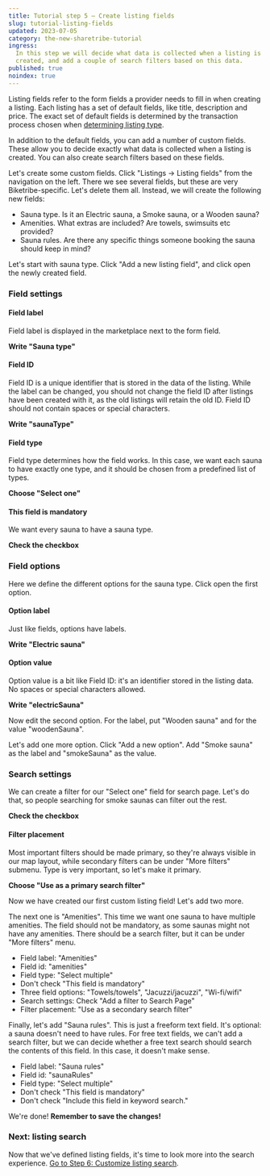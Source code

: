 ```yaml
---
title: Tutorial step 5 – Create listing fields
slug: tutorial-listing-fields
updated: 2023-07-05
category: the-new-sharetribe-tutorial
ingress:
  In this step we will decide what data is collected when a listing is
  created, and add a couple of search filters based on this data.
published: true
noindex: true
---
```


Listing fields refer to the form fields a provider needs to fill in when
creating a listing. Each listing has a set of default fields, like
title, description and price. The exact set of default fields is
determined by the transaction process chosen when
[determining listing type](/the-new-sharetribe/tutorial-listing-type/).

In addition to the default fields, you can add a number of custom
fields. These allow you to decide exactly what data is collected when a
listing is created. You can also create search filters based on these
fields.

Let's create some custom fields. Click "Listings → Listing fields" from
the navigation on the left. There we see several fields, but these are
very Biketribe-specific. Let's delete them all. Instead, we will create
the following new fields:

- Sauna type. Is it an Electric sauna, a Smoke sauna, or a Wooden sauna?
- Amenities. What extras are included? Are towels, swimsuits etc
  provided?
- Sauna rules. Are there any specific things someone booking the sauna
  should keep in mind?

Let's start with sauna type. Click "Add a new listing field", and click
open the newly created field.

### Field settings

#### Field label

Field label is displayed in the marketplace next to the form field.

**Write "Sauna type"**

#### Field ID

Field ID is a unique identifier that is stored in the data of the
listing. While the label can be changed, you should not change the field
ID after listings have been created with it, as the old listings will
retain the old ID. Field ID should not contain spaces or special
characters.

**Write "saunaType"**

#### Field type

Field type determines how the field works. In this case, we want each
sauna to have exactly one type, and it should be chosen from a
predefined list of types.

**Choose "Select one"**

#### This field is mandatory

We want every sauna to have a sauna type.

**Check the checkbox**

### Field options

Here we define the different options for the sauna type. Click open the
first option.

#### Option label

Just like fields, options have labels.

**Write "Electric sauna"**

#### Option value

Option value is a bit like Field ID: it's an identifier stored in the
listing data. No spaces or special characters allowed.

**Write "electricSauna"**

Now edit the second option. For the label, put "Wooden sauna" and for
the value "woodenSauna".

Let's add one more option. Click "Add a new option". Add "Smoke sauna"
as the label and "smokeSauna" as the value.

### Search settings

We can create a filter for our "Select one" field for search page. Let's
do that, so people searching for smoke saunas can filter out the rest.

**Check the checkbox**

#### Filter placement

Most important filters should be made primary, so they're always visible
in our map layout, while secondary filters can be under "More filters"
submenu. Type is very important, so let's make it primary.

**Choose "Use as a primary search filter"**

Now we have created our first custom listing field! Let's add two more.

The next one is "Amenities". This time we want one sauna to have
multiple amenities. The field should not be mandatory, as some saunas
might not have any amenities. There should be a search filter, but it
can be under "More filters" menu.

- Field label: "Amenities"
- Field id: "amenities"
- Field type: "Select multiple"
- Don't check "This field is mandatory"
- Three field options: "Towels/towels", "Jacuzzi/jacuzzi", "Wi-fi/wifi"
- Search settings: Check "Add a filter to Search Page"
- Filter placement: "Use as a secondary search filter"

Finally, let's add "Sauna rules". This is just a freeform text field.
It's optional: a sauna doesn't need to have rules. For free text fields,
we can't add a search filter, but we can decide whether a free text
search should search the contents of this field. In this case, it
doesn't make sense.

- Field label: "Sauna rules"
- Field id: "saunaRules"
- Field type: "Select multiple"
- Don't check "This field is mandatory"
- Don't check "Include this field in keyword search."

We're done! **Remember to save the changes!**

### Next: listing search

Now that we've defined listing fields, it's time to look more into the
search experience.
[Go to Step 6: Customize listing search](/the-new-sharetribe/tutorial-listing-search/).
